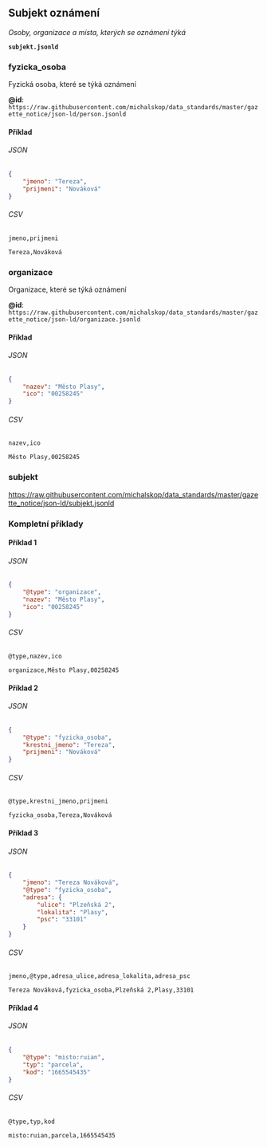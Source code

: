 ## Subjekt oznámení

*Osoby, organizace a místa, kterých se oznámení týká*

**`subjekt.jsonld`**

### fyzicka_osoba

Fyzická osoba, které se týká oznámení

**@id**: `https://raw.githubusercontent.com/michalskop/data_standards/master/gazette_notice/json-ld/person.jsonld`

#### Příklad


###### JSON


```json
{
    "jmeno": "Tereza",
    "prijmeni": "Nováková"
}
```
###### CSV


```csv
jmeno,prijmeni

Tereza,Nováková
```
### organizace

Organizace, které se týká oznámení

**@id**: `https://raw.githubusercontent.com/michalskop/data_standards/master/gazette_notice/json-ld/organizace.jsonld`

#### Příklad


###### JSON


```json
{
    "nazev": "Město Plasy",
    "ico": "00258245"
}
```
###### CSV


```csv
nazev,ico

Město Plasy,00258245
```
### subjekt

https://raw.githubusercontent.com/michalskop/data_standards/master/gazette_notice/json-ld/subjekt.jsonld

### Kompletní příklady


#### Příklad 1


###### JSON


```json
{
    "@type": "organizace",
    "nazev": "Město Plasy",
    "ico": "00258245"
}
```


###### CSV


```csv
@type,nazev,ico

organizace,Město Plasy,00258245
```
#### Příklad 2


###### JSON


```json
{
    "@type": "fyzicka_osoba",
    "krestni_jmeno": "Tereza",
    "prijmeni": "Nováková"
}
```


###### CSV


```csv
@type,krestni_jmeno,prijmeni

fyzicka_osoba,Tereza,Nováková
```
#### Příklad 3


###### JSON


```json
{
    "jmeno": "Tereza Nováková",
    "@type": "fyzicka_osoba",
    "adresa": {
        "ulice": "Plzeňská 2",
        "lokalita": "Plasy",
        "psc": "33101"
    }
}
```


###### CSV


```csv
jmeno,@type,adresa_ulice,adresa_lokalita,adresa_psc

Tereza Nováková,fyzicka_osoba,Plzeňská 2,Plasy,33101
```
#### Příklad 4


###### JSON


```json
{
    "@type": "misto:ruian",
    "typ": "parcela",
    "kod": "1665545435"
}
```


###### CSV


```csv
@type,typ,kod

misto:ruian,parcela,1665545435
```
